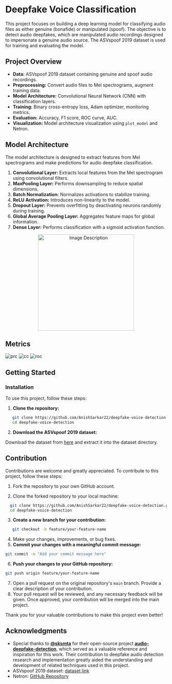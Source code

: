 # Deepfake Voice Classification

This project focuses on building a deep learning model for classifying audio files as either genuine (bonafide) or manipulated (spoof). The objective is to detect audio deepfakes, which are manipulated audio recordings designed to impersonate a genuine audio source. The ASVspoof 2019 dataset is used for training and evaluating the model.

## Project Overview

- **Data:** ASVspoof 2019 dataset containing genuine and spoof audio recordings.
- **Preprocessing:** Convert audio files to Mel spectrograms, augment training data.
- **Model Architecture:** Convolutional Neural Network (CNN) with classification layers.
- **Training:** Binary cross-entropy loss, Adam optimizer, monitoring metrics.
- **Evaluation:** Accuracy, F1 score, ROC curve, AUC.
- **Visualization:** Model architecture visualization using `plot_model` and Netron.

## Model Architecture

The model architecture is designed to extract features from Mel spectrograms and make predictions for audio deepfake classification.

1. **Convolutional Layer:** Extracts local features from the Mel spectrogram using convolutional filters.
2. **MaxPooling Layer:** Performs downsampling to reduce spatial dimensions.
3. **Batch Normalization:** Normalizes activations to stabilize training.
4. **ReLU Activation:** Introduces non-linearity to the model.
5. **Dropout Layer:** Prevents overfitting by deactivating neurons randomly during training.
6. **Global Average Pooling Layer:** Aggregates feature maps for global information.
7. **Dense Layer:** Performs classification with a sigmoid activation function.

<div align="center">
  <img src="eval/audio_classifier.h5.png" alt="Image Description" width="300"/>
</div>

## Metrics

![prc](eval/prc.png)
![cc](eval/cc.png)
![roc](eval/roc.png)

## Getting Started

### Installation

To use this project, follow these steps:

1. **Clone the repository:**

```bash
   git clone https://github.com/AnishSarkar22/deepfake-voice-detection.git
   cd deepfake-voice-detection
```

2. **Download the ASVspoof 2019 dataset:**

Download the dataset from [here](https://datashare.ed.ac.uk/handle/10283/3336) and extract it into the dataset directory.

## Contribution

Contributions are welcome and greatly appreciated. To contribute to this project, follow these steps:

1. Fork the repository to your own GitHub account.

2. Clone the forked repository to your local machine:

```bash
  git clone https://github.com/AnishSarkar22/deepfake-voice-detection.git
  cd deepfake-voice-detection
```

3. **Create a new branch for your contribution:**

```bash
   git checkout -b feature/your-feature-name
```

4. Make your changes, improvements, or bug fixes.
5. **Commit your changes with a meaningful commit message:**

```bash
git commit -m "Add your commit message here"
```

6. **Push your changes to your GitHub repository:**

```bash
git push origin feature/your-feature-name
```

7. Open a pull request on the original repository's `main` branch. Provide a clear description of your contribution.
8. Your pull request will be reviewed, and any necessary feedback will be given. Once approved, your contribution will be merged into the main project.

Thank you for your valuable contributions to make this project even better!

## Acknowledgments

- Special thanks to [**@sksmta**](https://github.com/sksmta) for their open-source project [**audio-deepfake-detection**](https://github.com/sksmta/audio-deepfake-detection), which served as a valuable reference and inspiration for this work. Their contribution to deepfake audio detection research and implementation greatly aided the understanding and development of related techniques used in this project.
- ASVspoof 2019 dataset: [dataset link](https://www.asvspoof.org/)
- Netron: [GitHub Repository](https://github.com/lutzroeder/netron)
